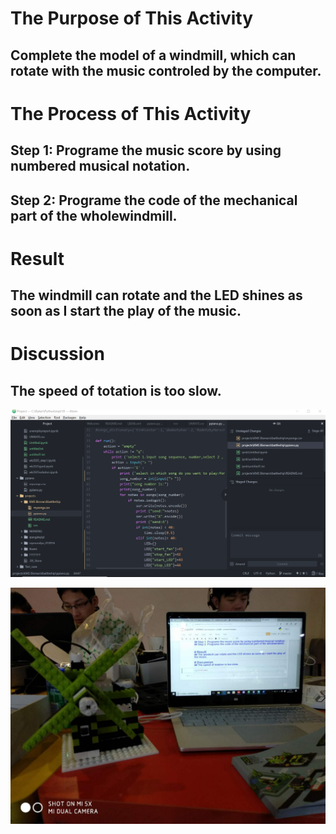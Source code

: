
# The Purpose of This Activity
## Complete the model of a windmill, which can rotate with the music controled by the computer.

# The Process of This Activity
## Step 1: Programe the music score by using numbered musical notation.
## Step 2: Programe the code of the mechanical part of the wholewindmill.


# Result 
## The windmill can rotate and the LED shines as soon as I start the play of the music.

# Discussion
## The speed of totation is too slow.

![](程序图.PNG)

![](成果图.jpg)
